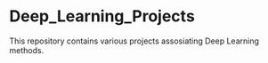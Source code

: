 # Deep_Learning_Projects
This repository contains various projects assosiating
Deep Learning methods.

